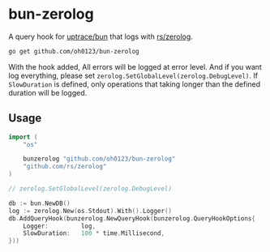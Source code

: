 # bun-zerolog

A query hook for [uptrace/bun](https://github.com/uptrace/bun) that logs with [rs/zerolog](https://github.com/rs/zerolog).

```bash
go get github.com/oh0123/bun-zerolog
```

With the hook added, All errors will be logged at error level. And if you want log everything, please set `zerolog.SetGlobalLevel(zerolog.DebugLevel)`. If `SlowDuration` is defined, only operations that taking longer than the defined duration will be logged.

## Usage

```go
import (
    "os"

    bunzerolog "github.com/oh0123/bun-zerolog"
    "github.com/rs/zerolog"
)

// zerolog.SetGlobalLevel(zerolog.DebugLevel)

db := bun.NewDB()
log := zerolog.New(os.Stdout).With().Logger()
db.AddQueryHook(bunzerolog.NewQueryHook(bunzerolog.QueryHookOptions{
    Logger:         log,
    SlowDuration:   100 * time.Millisecond,
}))
```
